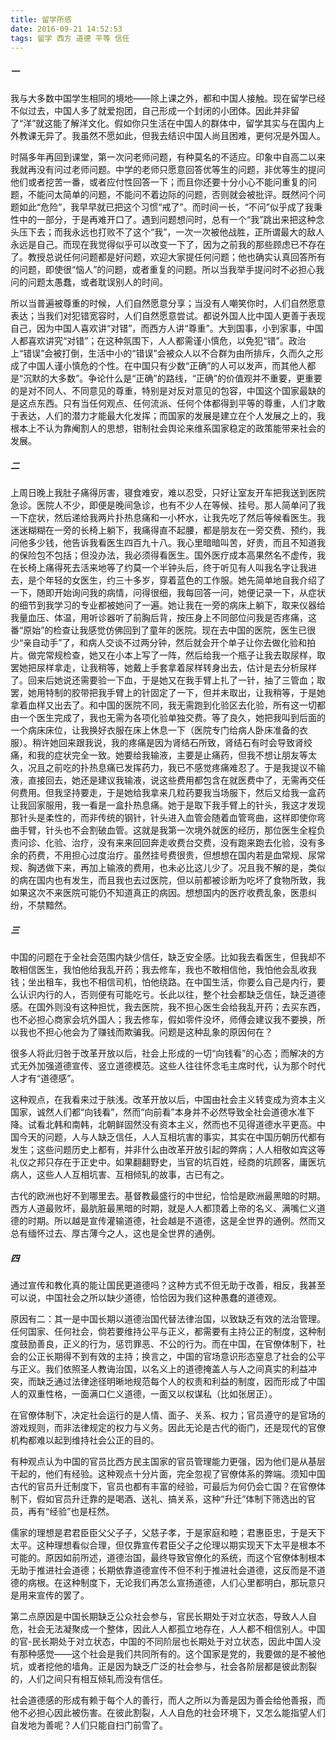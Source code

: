 ```yaml
---
title: 留学所感
date: 2016-09-21 14:52:53
tags: 留学 西方 道德 平等 信任
---
```


##### 一

我与大多数中国学生相同的境地——除上课之外，都和中国人接触。现在留学已经不似过去，中国人多了就爱抱团，自己形成一个封闭的小团体。因此并非留了“洋”就这能了解洋文化。假如你只生活在中国人的群体中，留学其实与在国内上外教课无异了。我虽然不愿如此，但我去结识中国人尚且困难，更何况是外国人。

时隔多年再回到课堂，第一次问老师问题，有种莫名的不适应。印象中自高二以来我就再没有问过老师问题。中学的老师只愿意回答优等生的问题，非优等生的提问他们或者挖苦一番，或者应付性回答一下；而且你还要十分小心不能问重复的问题，不能问太简单的问题，不能问不着边际的问题，否则就会被批评。既然问个问题如此“危险”，我早早就已把这个习惯“戒了”。而时间一长，“不问”似乎成了我秉性中的一部分，于是再难开口了。遇到问题想问时，总有一个“我”跳出来把这种念头压下去；而我永远也打败不了这个“我”，一次一次被他战胜，正所谓最大的敌人永远是自己。而现在我觉得似乎可以改变一下了，因为之前我的那些顾虑已不存在了。教授总说任何问题都是好问题，欢迎大家提任何问题；他也确实认真回答所有的问题，即使很“恼人”的问题，或者重复的问题。所以当我举手提问时不必担心我问的问题太愚蠢，或者耽误别人的时间。

所以当普遍被尊重的时候，人们自然愿意分享；当没有人嘲笑你时，人们自然愿意表达；当我们对犯错宽容时，人们自然愿意尝试。都说外国人比中国人更善于表现自己，因为中国人喜欢讲“对错”，而西方人讲“尊重”。大到国事，小到家事，中国人都喜欢讲究“对错”；在这种氛围下，人人都需谨小慎危，以免犯“错”。政治上“错误”会被打倒，生活中小的“错误”会被众人以不合群为由所排斥，久而久之形成了中国人谨小慎危的个性。在中国只有少数“正确”的人可以发声，而其他人都是“沉默的大多数”。争论什么是“正确”的路线，“正确”的价值观并不重要，更重要的是对不同人、不同意见的尊重，特别是对反对意见的包容，中国这个国家最缺的是这点东西。只有当任何观点、任何流派、任何个体都得到平等的尊重，人们才敢于表达，人们的潜力才能最大化发挥；而国家的发展是建立在个人发展之上的，我根本上不认为靠阉割人的思想，钳制社会舆论来维系国家稳定的政策能带来社会的发展。

##### 二

上周日晚上我肚子痛得厉害，寝食难安，难以忍受，只好让室友开车把我送到医院急诊。医院人不少，即便是晚间急诊，也有不少人在等候、挂号。那人简单问了我一下症状，然后递给我两片扑热息痛和一小杯水，让我先吃了然后等候看医生。我迷迷糊糊在一旁的长椅上躺下，我痛得直不起腰，都是朋友在一旁交费、预约，我问他多少钱，他告诉我看医生四百九十八。我心里暗暗叫苦，好贵，而且不知道我的保险包不包括；但没办法，我必须得看医生。国外医疗成本高果然名不虚传，我在长椅上痛得死去活来地等了约莫一个半钟头后，终于听见有人叫我名字让我进去，是个年轻的女医生，约三十多岁，穿着蓝色的工作服。她先简单地自我介绍了一下，随即开始询问我的病情，问得很细，我每回答一问，她便记录一下，从症状的细节到我学习的专业都被她问了一遍。她让我在一旁的病床上躺下，取来仪器给我量血压、体温，用听诊器听了前胸后背，按压身上不同部位问我是否疼痛，这番“原始”的检查让我感觉仿佛回到了童年的医院。现在去中国的医院，医生已很少“亲自动手”了，和病人交谈不过两分钟，然后就会开个单子让你去做化验和拍片。做完常规检查，她又在小本上写了一阵，然后给我一个瓶子让我去取尿样，取罢她把尿样拿走，让我稍等，她戴上手套拿着尿样转身出去，估计是去分析尿样了。回来后她说还需要验一下血，于是她又在我手臂上扎了一针，抽了三管血；取罢，她用特制的胶带把我手臂上的针固定了一下，但并未取出，让我稍等，于是她拿着血样又出去了。和中国的医院不同，我无需跑到化验区去化验，所有这一切都由一个医生完成了，我也无需为各项化验单独交费。等了良久，她把我叫到后面的一个病床床位，让我换好衣服在床上休息一下（医院专门给病人卧床准备的衣服）。稍许她回来跟我说，我的疼痛是因为肾结石所致，肾结石有时会导致肾绞痛，和我的症状完全一致。她要给我输液，主要是止痛药，但我不想让朋友等太久，况且之前吃的扑热息痛已发挥药力，我已不感觉疼痛难忍了。于是我提议不输液，直接回去，她还是建议我输液，说这些费用都包含在就医费中了，无需再交任何费用。但我坚持要走，于是她给我拿来几粒药要我当场服下，然后又给我一盒药让我回家服用，我一看是一盒扑热息痛。她于是取下我手臂上的针头，我这才发现那针头是柔性的，而非传统的钢针，针头进入血管会随着血管弯曲，这样即使你弯曲手臂，针头也不会割破血管。这就是我第一次境外就医的经历，那位医生全程负责问诊、化验、治疗，没有来来回回奔走收费台交费，没有跑来跑去化验，没有多余的药费，不用担心过度治疗。虽然挂号费很贵，但想想在国内若是血常规、尿常规、胸透做下来，再加上输液的费用，也未必比这儿少了。况且我不解的是，类似的病在国内也有发生，而且我也去过医院，但以前都被诊断为吃坏了食物所致，我如果这次不来医院可能仍不知道真正的病因。想想国内的医疗收费乱象，医患纠纷，不禁黯然。

##### 三

中国的问题在于全社会范围内缺少信任，缺乏安全感。比如我去看医生，但我却不敢相信医生，我怕他给我乱开药；我去修车，我也不敢相信他，我怕他会乱收我钱；坐出租车，我也不相信司机，怕他绕路。在中国生活，你要么自己是内行，要么认识内行的人，否则便有可能吃亏。长此以往，整个社会都缺乏信任，缺乏道德感。在国外则没有这种担忧，我去医院，我不担心医生会给我乱开药；去买东西，也不必担心商家会坑外国人；我去修车，假如零件没坏，师傅会建议我不要换，所以我也不担心他会为了赚钱而欺骗我。问题是这种乱象的原因何在？

很多人将此归咎于改革开放以后，社会上形成的一切“向钱看”的心态；而解决的方式无外加强道德宣传、竖立道德模范。这些人往往怀念毛主席时代，认为那个时代人才有“道德感”。

这种观点，在我看来过于肤浅。改革开放以后，中国由社会主义转变成为资本主义国家，诚然人们都“向钱看”，然而“向前看”本身并不必然导致全社会道德水准下降。试看北韩和南韩，北朝鲜固然没有资本主义，然而也不见得道德水平更高。中国今天的问题，人与人缺乏信任，人人互相坑害的事实，其实在中国历朝历代都有发生；这些问题历史上都有，并非什么由改革开放引起的弊病；人人相敬如宾这等礼仪之邦只存在于正史中。如果翻翻野史，当官的坑百姓，经商的坑顾客，庸医坑病人，这些人人互相坑害、互相倾轧的故事，古已有之。

古代的欧洲也好不到哪里去。基督教最盛行的中世纪，恰恰是欧洲最黑暗的时期。西方人道最败坏，最肮脏最黑暗的时期，就是人人都顶着上帝的名义、满嘴仁义道德的时期。所以越是宣传灌输道德，社会越是不道德，这是全世界的通例。然而又总有缅怀过去、厚古薄今之人，这也是全世界的通例。

##### 四

通过宣传和教化真的能让国民更道德吗？这种方式不但无助于改善，相反，我甚至可以说，中国社会之所以缺少道德，恰恰因为我们这种愚蠢的道德观。

原因有二：其一是中国长期以道德治国代替法律治国，以致缺乏有效的法治管理。任何国家、任何社会，倘若要维持公平与正义，都需要有主持公正的制度，这种制度鼓励善良，正义的行为，惩罚罪恶、不公的行为。而在中国，在官僚体制下，社会的公正长期得不到有效的主持；换言之，中国的官场意识形态窒息了社会的公平与正义。我们依照圣人教诲治国，以名义上的道德掩盖人与人之间真实的利益冲突，而缺乏通过法律途径明晰地规范每个人的权责和利益的制度，因而形成了中国人的双重性格，一面满口仁义道德，一面又以权谋私（比如张居正）。

在官僚体制下，决定社会运行的是人情、面子、关系、权力；官员遵守的是官场的游戏规则，而非法律规定的权力与义务。因此无论是古代的衙门，还是现代的官僚机构都难以起到维持社会公正的目的。

有种观点认为中国的官员比西方民主国家的官员管理能力更强，因为他们是从基层干起的，他们有经验。这种观点十分片面，完全忽视了官僚体系的弊端。须知中国古代的官员升迁制度下，官员也都有丰富的经验，可最后为何仍会亡国？在官僚体制下，假如官员升迁靠的是喝酒、送礼、搞关系，这种“升迁”体制下筛选出的官员，再有“经验”也是枉然。

儒家的理想是君君臣臣父父子子，父慈子孝，于是家庭和睦；君惠臣忠，于是天下太平。这种理想看似合理，但仅靠宣传君臣父子之伦理以期实现天下太平是根本不可能的。原因如前所述，道德治国，最终导致官僚化的系统，而这个官僚体制根本无助于推进社会道德；长期依靠道德宣传不但不利于推进社会道德，这反而是不道德的病根。在这种制度下，无论我们再怎么宣扬道德，人们心里都明白，那玩意只是用来宣传的罢了。

第二点原因是中国长期缺乏公众社会参与，官民长期处于对立状态，导致人人自危，社会无法凝聚成一个整体，因此人人都孤立地存在，人人都不相信别人。中国的官-民长期处于对立状态，中国的不同阶层也长期处于对立状态，因此中国人没有那种感觉——这个社会是我们共同所有的。这个国家是党的，我要做的是不被他坑，或者挖他的墙角。正是因为缺乏广泛的社会参与，社会各阶层都是彼此割裂的，人们之间只有相互倾轧而没有信任。

社会道德感的形成有赖于每个人的善行，而人之所以为善是因为善会给他善报，而他不必担心因此被伤害。在彼此割裂，人人自危的社会环境下，又怎么能指望人们自发地为善呢？人们只能自扫门前雪了。

